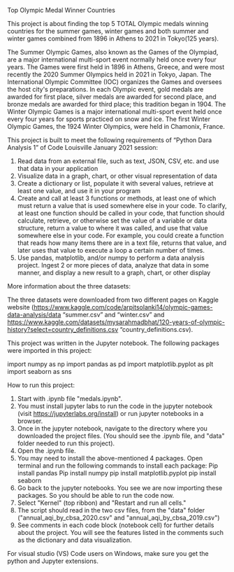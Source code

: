 Top Olympic Medal Winner Countries

This project is about finding the top 5 TOTAL Olympic medals winning countries for the summer games, winter games and both summer and winter games combined from 1896 in Athens to 2021 in Tokyo(125 years). 

The Summer Olympic Games, also known as the Games of the Olympiad, are a major international multi-sport event normally held once every four years. The Games were first held in 1896 in Athens, Greece, and were most recently the 2020 Summer Olympics held in 2021 in Tokyo, Japan.
The International Olympic Committee (IOC) organizes the Games and oversees the host city's preparations. In each Olympic event, gold medals are awarded for first place, silver medals are awarded for second place, and bronze medals are awarded for third place; this tradition began in 1904.
The Winter Olympic Games is a major international multi-sport event held once every four years for sports practiced on snow and ice. The first Winter Olympic Games, the 1924 Winter Olympics, were held in Chamonix, France. 

This project is built to meet the following requirements of “Python Dara Analysis 1” of Code Louisville January 2021 session: 

1. Read data from an external file, such as text, JSON, CSV, etc. and use that data in your application
2. Visualize data in a graph, chart, or other visual representation of data
3. Create a dictionary or list, populate it with several values, retrieve at least one value, and use it in your program
4. Create and call at least 3 functions or methods, at least one of which must return a value that is used somewhere else in your code. To clarify, at least one function should be called in your code, that function should calculate, retrieve, or otherwise set the value of a variable or data structure, return a value to where it was called, and use that value somewhere else in your code. For example, you could create a function that reads how many items there are in a text file, returns that value, and later uses that value to execute a loop a certain number of times.
5. Use pandas, matplotlib, and/or numpy to perform a data analysis project. Ingest 2 or more pieces of data, analyze that data in some manner, and display a new result to a graph, chart, or other display

More information about the three datasets: 

The three datasets were downloaded from two different pages on Kaggle website (https://www.kaggle.com/code/arpitsolanki14/olympic-games-data-analysis/data “summer.csv” and “winter.csv”
and
https://www.kaggle.com/datasets/mysarahmadbhat/120-years-of-olympic-history?select=country_definitions.csv “country_definitions.csv). 


This project was written in the Jupyter notebook. The following packages were imported in this project: 

import numpy as np
import pandas as pd
import matplotlib.pyplot as plt
import seaborn as sns

How to run this project: 

1. Start with .ipynb file "medals.ipynb".
2. You must install jupyter labs to run the code in the jupyter notebook (visit https://jupyterlabs.org/install) or run jupyter notebooks in a browser.
3. Once in the jupyter notebook, navigate to the directory where you downloaded the project files. (You should see the .ipynb file, and "data" folder needed to run this project).
4. Open the .ipynb file.
5. You may need to install the above-mentioned 4 packages. Open terminal and run the following commands to install each package:
Pip install pandas
Pip install numpy
pip install matplotlib.pyplot
pip install seaborn
6. Go back to the jupyter notebooks. You see we are now importing these packages. So you should be able to run the code now.
7. Select "Kernel" (top ribbon) and "Restart and run all cells."
8. The script should read in the two csv files, from the "data" folder ("annual_aqi_by_cbsa_2020.csv" and "annual_aqi_by_cbsa_2019.csv") 
9. See comments in each code block (notebook cell) for further details about the project. You will see the features listed in the comments such as the dictionary and data visualization.

For visual studio (VS) Code users on Windows, make sure you get the python and Jupyter extensions.

